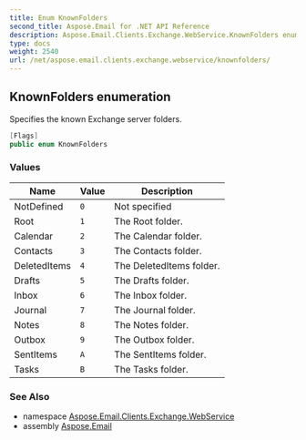 ```yaml
---
title: Enum KnownFolders
second_title: Aspose.Email for .NET API Reference
description: Aspose.Email.Clients.Exchange.WebService.KnownFolders enum. Specifies the known Exchange server folders
type: docs
weight: 2540
url: /net/aspose.email.clients.exchange.webservice/knownfolders/
---
```

## KnownFolders enumeration

Specifies the known Exchange server folders.

```csharp
[Flags]
public enum KnownFolders
```

### Values

| Name | Value | Description |
| --- | --- | --- |
| NotDefined | `0` | Not specified |
| Root | `1` | The Root folder. |
| Calendar | `2` | The Calendar folder. |
| Contacts | `3` | The Contacts folder. |
| DeletedItems | `4` | The DeletedItems folder. |
| Drafts | `5` | The Drafts folder. |
| Inbox | `6` | The Inbox folder. |
| Journal | `7` | The Journal folder. |
| Notes | `8` | The Notes folder. |
| Outbox | `9` | The Outbox folder. |
| SentItems | `A` | The SentItems folder. |
| Tasks | `B` | The Tasks folder. |

### See Also

* namespace [Aspose.Email.Clients.Exchange.WebService](../../aspose.email.clients.exchange.webservice/)
* assembly [Aspose.Email](../../)


